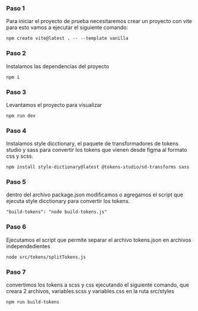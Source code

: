 ### Paso 1

Para iniciar el proyecto de prueba necesitaremos crear un proyecto con vite para esto vamos a ejecutar el siguiente comando:

```console
npm create vite@latest . -- --template vanilla
```

### Paso 2

Instalamos las dependencias del proyecto

```console
npm i
```

### Paso 3

Levantamos el proyecto para visualizar

```console
npm run dev
```

### Paso 4

Instalamos style dicctionary, el paquete de transformadores de tokens studio y sass para convertir los tokens que vienen desde figma al formato css y scss.

```console
npm install style-dictionary@latest @tokens-studio/sd-transforms sass
```

### Paso 5

dentro del archivo package.json modificamos o agregamos el script que ejecuta style dicctionary para convertir los tokens.

```console
"build-tokens": "node build-tokens.js"
```

### Paso 6

Ejecutamos el script que permite separar el archivo tokens.json en archivos independedientes

```console
node src/tokens/splitTokens.js
```

### Paso 7

convertimos los tokens a scss y css ejecutando el siguiente comando, que creara 2 archivos, variables.scss y variables.css en la ruta src/styles

```console
npm run build-tokens
```

